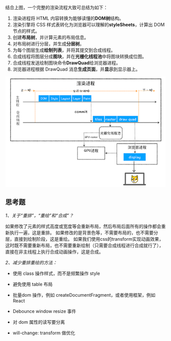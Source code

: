 结合上图，一个完整的渲染流程大致可总结为如下：

1. 渲染进程将 HTML 内容转换为能够读懂的**DOM树**结构。
2. 渲染引擎将 CSS 样式表转化为浏览器可以理解的**styleSheets**，计算出 DOM 节点的样式。
3. 创建**布局树**，并计算元素的布局信息。
4. 对布局树进行分层，并生成**分层树**。
5. 为每个图层生成**绘制列表**，并将其提交到合成线程。
6. 合成线程将图层分成**图块**，并在**光栅化线程池**中将图块转换成位图。
7. 合成线程发送绘制图块命令**DrawQuad**给浏览器进程。
8. 浏览器进程根据 DrawQuad 消息**生成页面**，并**显示**到显示器上。



![](https://raw.githubusercontent.com/Daotin/pic/master/img/20190912174653.png)



## 思考题

*1、关于“重排”，“重绘”和“合成”？*

如果修改了元素的样式高度或宽度等会重新布局，然后布局后面所有的操作都会重新执行一遍，这是重排。
如果修改的是背景色等，不需要布局的，也不需要分层，直接到绘制阶段，这是重绘。
如果我们使用css的transform实现动画效果，这时既不需要重新布局，也不需要重新绘制（只需要合成线程进行合成就行了），直接在非主线程上执行合成动画操作，这是合成。



*2、减少重排重绘的方法：*

- 使用 class 操作样式，而不是频繁操作 style

- 避免使用 table 布局

- 批量dom 操作，例如 createDocumentFragment，或者使用框架，例如 React

- Debounce window resize 事件

- 对 dom 属性的读写要分离 

- will-change: transform 做优化



